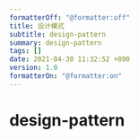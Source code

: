 ```yaml
---
formatterOff: "@formatter:off"
title: 设计模式
subtitle: design-pattern 
summary: design-pattern 
tags: [] 
date: 2021-04-30 11:32:52 +800 
version: 1.0
formatterOn: "@formatter:on"
---
```


# design-pattern